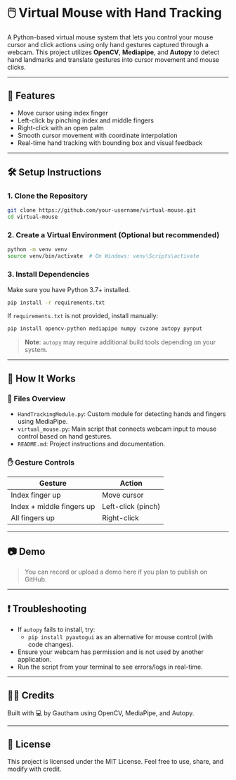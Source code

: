 # 🖱️ Virtual Mouse with Hand Tracking

A Python-based virtual mouse system that lets you control your mouse cursor and click actions using only hand gestures captured through a webcam. This project utilizes **OpenCV**, **Mediapipe**, and **Autopy** to detect hand landmarks and translate gestures into cursor movement and mouse clicks.

---

## 🚀 Features

- Move cursor using index finger  
- Left-click by pinching index and middle fingers  
- Right-click with an open palm  
- Smooth cursor movement with coordinate interpolation  
- Real-time hand tracking with bounding box and visual feedback  

---

## 🛠️ Setup Instructions

### 1. Clone the Repository

```bash
git clone https://github.com/your-username/virtual-mouse.git
cd virtual-mouse
```

### 2. Create a Virtual Environment (Optional but recommended)

```bash
python -m venv venv
source venv/bin/activate  # On Windows: venv\Scripts\activate
```

### 3. Install Dependencies

Make sure you have Python 3.7+ installed.

```bash
pip install -r requirements.txt
```

If `requirements.txt` is not provided, install manually:

```bash
pip install opencv-python mediapipe numpy cvzone autopy pynput
```

> **Note**: `autopy` may require additional build tools depending on your system.

---

## 🧠 How It Works

### 📁 Files Overview

- `HandTrackingModule.py`: Custom module for detecting hands and fingers using MediaPipe.  
- `virtual_mouse.py`: Main script that connects webcam input to mouse control based on hand gestures.  
- `README.md`: Project instructions and documentation.

### ✋ Gesture Controls

| Gesture                        | Action             |
|-------------------------------|--------------------|
| Index finger up               | Move cursor        |
| Index + middle fingers up     | Left-click (pinch) |
| All fingers up                | Right-click        |

---

## 📷 Demo

> You can record or upload a demo here if you plan to publish on GitHub.

---

## ❗ Troubleshooting

- If `autopy` fails to install, try:
  - `pip install pyautogui` as an alternative for mouse control (with code changes).
- Ensure your webcam has permission and is not used by another application.
- Run the script from your terminal to see errors/logs in real-time.

---

## 🧑‍💻 Credits

Built with 💻 by Gautham using OpenCV, MediaPipe, and Autopy.

---

## 📜 License

This project is licensed under the MIT License. Feel free to use, share, and modify with credit.

